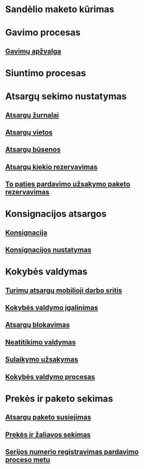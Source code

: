# Sandėlio maketo kūrimas
# Gavimo procesas
## [Gavimų apžvalga](arrival-overview.md)
# Siuntimo procesas
# Atsargų sekimo nustatymas
## [Atsargų žurnalai](inventory-journals.md)
## [Atsargų vietos](inventory-locations.md)
## [Atsargų būsenos](inventory-statuses.md)
## [Atsargų kiekio rezervavimas](reserve-inventory-quantities.md)
## [To paties pardavimo užsakymo paketo rezervavimas](../sales-marketing/reserve-same-batch-sales-order.md)
# Konsignacijos atsargos
## [Konsignacija](consignment.md)
## [Konsignacijos nustatymas](set-up-consignment.md)
# Kokybės valdymas
## [Turimų atsargų mobilioji darbo sritis](inventory-on-hand-mobile-workspace.md)
## [Kokybės valdymo įgalinimas](enable-quality-management.md)
## [Atsargų blokavimas](inventory-blocking.md)
## [Neatitikimo valdymas](enable-nonconformance-management.md)
## [Sulaikymo užsakymas](quarantine-orders.md)
## [Kokybės valdymo procesas](quality-management-processes.md)
# Prekės ir paketo sekimas
## [Atsargų paketo susiejimas](merge-inventory-batches.md)
## [Prekės ir žaliavos sekimas](trace-items-raw-materials-inventory-production-sales.md)
## [Serijos numerio registravimas pardavimo proceso metu](../sales-marketing/register-serial-numbers-sales-process.md)

